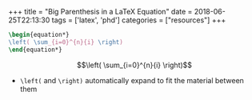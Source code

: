 +++
title = "Big Parenthesis in a LaTeX Equation"
date = 2018-06-25T22:13:30
tags = ['latex', 'phd']
categories = ["resources"]
+++


```latex
\begin{equation*}
\left( \sum_{i=0}^{n}{i} \right)
\end{equation*}
```

$$\left( \sum_{i=0}^{n}{i} \right)$$

- `\left(` and `\right)` automatically expand to fit the material between them
